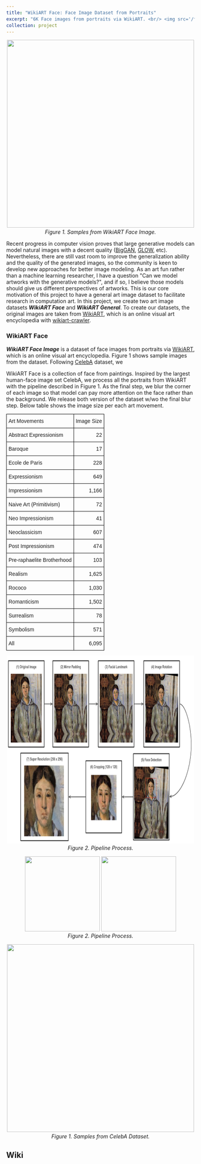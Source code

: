 ```yaml
---
title: "WikiART Face: Face Image Dataset from Portraits"
excerpt: "6K Face images from portraits via WikiART. <br/> <img src='/files/projects_wikiart/wikiart_face.header.png' width='500' height='500'>"
collection: project
---
```


<p align="center">
<img src='/files/projects_wikiart/wikiart_face.header.png' width='500' height='500'><br>
<em>Figure 1. Samples from WikiART Face Image.</em>
</p>

Recent progress in computer vision proves that large generative models can model natural images with a decent quality
([BigGAN](https://arxiv.org/pdf/1809.11096.pdf),
[GLOW](https://arxiv.org/pdf/1807.03039v2.pdf), etc).
Nevertheless, there are still vast room to improve the generalization ability and the quality of the generated images,
so the community is keen to develop new approaches for better image modeling.
As an art fun rather than a machine learning researcher, I have a question 
"Can we model artworks with the generative models?", and if so, I believe those models should give us 
different perspectives of artworks. 
This is our core motivation of this project to have a general art image dataset to facilitate research in computation art.
In this project, we create two art image datasets ***WikiART Face*** and ***WikiART General***. 
To create our datasets, the original images are taken from [WikiART](https://www.wikiart.org/), which is an online visual art encyclopedia with
[wikiart-crawler](https://github.com/asahi417/wikiart-image-dataset#wikiart-crawler).

### WikiART Face
***WikiART Face Image*** is a dataset of face images from portraits via [WikiART](https://www.wikiart.org/), which is an online visual art encyclopedia.
Figure 1 shows sample images from the dataset.
Following [CelebA](https://mmlab.ie.cuhk.edu.hk/projects/CelebA.html) dataset, we  

WikiART Face is a collection of face from paintings. Inspired by the largest human-face image set CelebA, 
we process all the portraits from WikiART with the pipeline described in Figure 1.
As the final step, we blur the corner of each image so that model can pay more attention on the face rather than the background. We release both version of the dataset w/wo the final blur step. Below table shows the image size per each art movement.

<style type="text/css">
.tg  {border-collapse:collapse;border-spacing:0;}
.tg td{border-color:black;border-style:solid;border-width:1px;font-family:Arial, sans-serif;font-size:14px;
  overflow:hidden;padding:10px 5px;word-break:normal;}
.tg th{border-color:black;border-style:solid;border-width:1px;font-family:Arial, sans-serif;font-size:14px;
  font-weight:normal;overflow:hidden;padding:10px 5px;word-break:normal;}
.tg .tg-lqy6{text-align:right;vertical-align:top}
.tg .tg-0lax{text-align:left;vertical-align:top}
</style>
<table class="tg">
<thead>
  <tr>
    <th class="tg-0lax">Art Movements</th>
    <th class="tg-lqy6">Image Size</th>
  </tr>
</thead>
<tbody>
  <tr>
    <td class="tg-0lax">Abstract Expressionism</td>
    <td class="tg-lqy6">22</td>
  </tr>
  <tr>
    <td class="tg-0lax">Baroque</td>
    <td class="tg-lqy6">17</td>
  </tr>
  <tr>
    <td class="tg-0lax">Ecole de Paris</td>
    <td class="tg-lqy6">228</td>
  </tr>
  <tr>
    <td class="tg-0lax">Expressionism</td>
    <td class="tg-lqy6">649</td>
  </tr>
  <tr>
    <td class="tg-0lax">Impressionism</td>
    <td class="tg-lqy6">1,166</td>
  </tr>
  <tr>
    <td class="tg-0lax">Naive Art (Primitivism)</td>
    <td class="tg-lqy6">72</td>
  </tr>
  <tr>
    <td class="tg-0lax">Neo Impressionism</td>
    <td class="tg-lqy6">41</td>
  </tr>
  <tr>
    <td class="tg-0lax">Neoclassicism</td>
    <td class="tg-lqy6">607</td>
  </tr>
  <tr>
    <td class="tg-0lax">Post Impressionism</td>
    <td class="tg-lqy6">474</td>
  </tr>
  <tr>
    <td class="tg-0lax">Pre-raphaelite Brotherhood</td>
    <td class="tg-lqy6">103</td>
  </tr>
  <tr>
    <td class="tg-0lax">Realism</td>
    <td class="tg-lqy6">1,625</td>
  </tr>
  <tr>
    <td class="tg-0lax">Rococo</td>
    <td class="tg-lqy6">1,030</td>
  </tr>
  <tr>
    <td class="tg-0lax">Romanticism</td>
    <td class="tg-lqy6">1,502</td>
  </tr>
  <tr>
    <td class="tg-0lax">Surrealism</td>
    <td class="tg-lqy6">78</td>
  </tr>
  <tr>
    <td class="tg-0lax">Symbolism</td>
    <td class="tg-lqy6">571</td>
  </tr>
  <tr>
    <td class="tg-0lax">All</td>
    <td class="tg-lqy6">6,095</td>
  </tr>
</tbody>
</table>



<p align="center">
<img src='/files/projects_wikiart/face_image_pipeline.png' width='500' height='500'><br>
<em>Figure 2. Pipeline Process.</em>
</p>


<p align="center">
<img src='/files/projects_wikiart/celeba.1.png' width='200' height='200'>
<img src='/files/projects_wikiart/wikiart_face.1.png' width='200' height='200'>
<br>
<em>Figure 2. Pipeline Process.</em>
</p>

<p align="center">
<img src='/files/projects_wikiart/celeba.0.png' width='500' height='500'><br>
<em>Figure 1. Samples from CelebA Dataset.</em>
</p>

## Wiki











